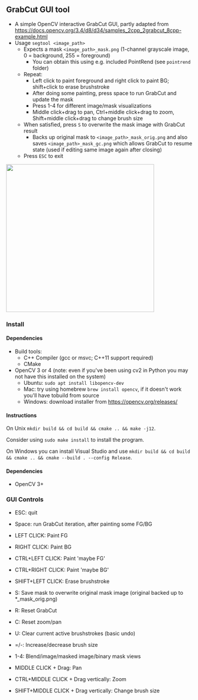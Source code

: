 ## GrabCut GUI tool
- A simple OpenCV interactive GrabCut GUI, partly adapted from
 https://docs.opencv.org/3.4/d8/d34/samples_2cpp_2grabcut_8cpp-example.html
- Usage `segtool <image_path>`
    - Expects a mask `<image_path>_mask.png` (1-channel grayscale image, 0 = background, 255 = foreground)
        - You can obtain this using e.g. included PointRend (see `pointrend` folder)
    - Repeat:
        - Left click to paint foreground and right click to paint BG; shift+click to erase brushstroke
        - After doing some painting, press space to run GrabCut and update the mask
        - Press 1-4 for different image/mask visualizations
        - Middle click+drag to pan, Ctrl+middle click+drag to zoom, Shift+middle click+drag to change brush size
    - When satisfied, press `S` to overwrite the mask image with GrabCut result
        - Backs up original mask to `<image_path>_mask_orig.png` and also saves `<image_path>_mask_gc.png` which allows GrabCut to resume state
          (used if editing same image again after closing)
    - Press `ESC` to exit

<img src="https://www.ocf.berkeley.edu/~sxyu/doriath/imghost/grabcut2-short.gif"
    width="400">

### Install
#### Dependencies
- Build tools:
    - C++ Compiler (gcc or msvc; C++11 support required)
    - CMake 
- OpenCV 3 or 4 (note: even if you've been using cv2 in Python you may not have this installed on the system)
    - Ubuntu: `sudo apt install libopencv-dev`
    - Mac: try using homebrew `brew install opencv`, if it doesn't work you'll have tobuild from source
    - Windows: download installer from https://opencv.org/releases/

#### Instructions
On Unix
`mkdir build && cd build && cmake .. && make -j12`.

Consider using `sudo make install` to install the program.

On Windows you can install Visual Studio and use
`mkdir build && cd build && cmake .. && cmake --build . --config Release`.

#### Dependencies
- OpenCV 3+


### GUI Controls

- ESC: quit

- Space: run GrabCut iteration, after painting some FG/BG
- LEFT CLICK: Paint FG
- RIGHT CLICK: Paint BG
- CTRL+LEFT CLICK: Paint 'maybe FG'
- CTRL+RIGHT CLICK: Paint 'maybe BG'
- SHIFT+LEFT CLICK: Erase brushstroke

- S: Save mask to overwrite original mask image (original backed up to 
*_mask_orig.png)
- R: Reset GrabCut
- C: Reset zoom/pan
- U: Clear current active brushstrokes (basic undo)
- =/-: Increase/decrease brush size
- 1-4: Blend/image/masked image/binary mask views
- MIDDLE CLICK + Drag: Pan
- CTRL+MIDDLE CLICK + Drag vertically: Zoom
- SHIFT+MIDDLE CLICK + Drag vertically: Change brush size
